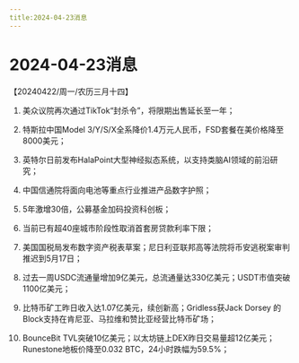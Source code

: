 ```yaml
---
title:2024-04-23消息
---
```

# 2024-04-23消息
【20240422/周一/农历三月十四】

1. 美众议院再次通过TikTok“封杀令”，将限期出售延长至一年；

2. 特斯拉中国Model 3/Y/S/X全系降价1.4万元人民币，FSD套餐在美价格降至8000美元；

3. 英特尔日前发布HalaPoint大型神经拟态系统，以支持类脑AI领域的前沿研究；

4. 中国信通院将面向电池等重点行业推进产品数字护照；

5. 5年激增30倍，公募基金加码投资科创板；

6. 当前已有超40座城市阶段性取消首套房贷款利率下限；

7. 美国国税局发布数字资产税表草案；尼日利亚联邦高等法院将币安逃税案审判推迟到5月17日；

8. 过去一周USDC流通量增加9亿美元，总流通量达330亿美元；USDT市值突破1100亿美元；

9. 比特币矿工昨日收入达1.07亿美元，续创新高；Gridless获Jack Dorsey 的Block支持在肯尼亚、马拉维和赞比亚经营比特币矿场；

10. BounceBit TVL突破10亿美元；以太坊链上DEX昨日交易量超12亿美元；Runestone地板价降至0.032 BTC，24小时跌幅为59.5%；